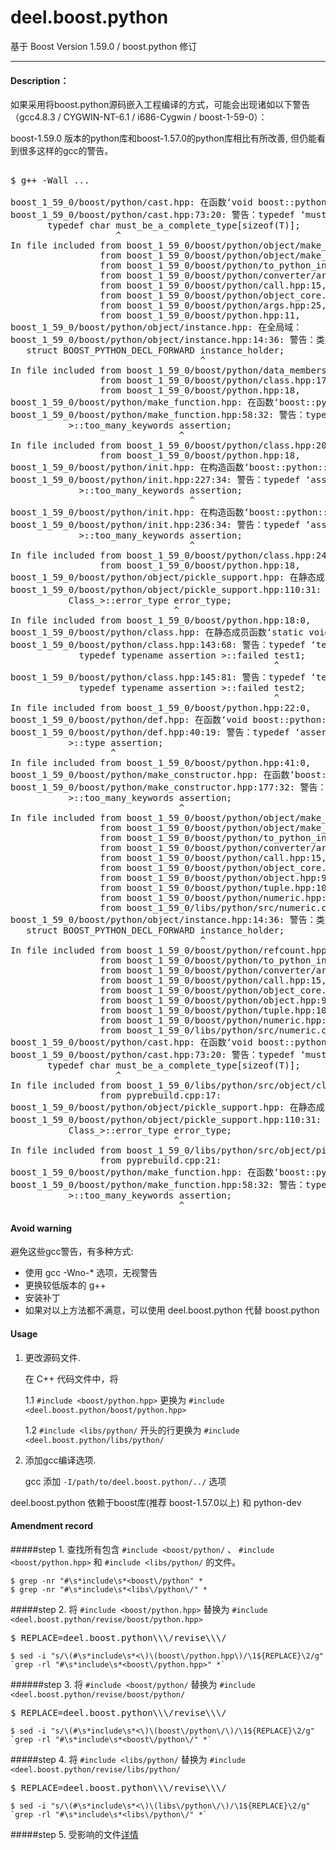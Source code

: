 # deel.boost.python

基于 Boost Version 1.59.0 / boost.python 修订

-----------------------------


#### Description：

如果采用将boost.python源码嵌入工程编译的方式，可能会出现诸如以下警告（gcc4.8.3 / CYGWIN-NT-6.1 / i686-Cygwin / boost-1-59-0）：

boost-1.59.0 版本的python库和boost-1.57.0的python库相比有所改善, 但仍能看到很多这样的gcc的警告。

<pre>	
$ g++ -Wall ...

boost_1_59_0/boost/python/cast.hpp: 在函数‘void boost::python::detail::assert_castable(boost::type<Target>*)’中:
boost_1_59_0/boost/python/cast.hpp:73:20: 警告：typedef ‘must_be_a_complete_type’ locally defined but not used [-Wunused-local-typedefs]
       typedef char must_be_a_complete_type[sizeof(T)];
                    ^
In file included from boost_1_59_0/boost/python/object/make_instance.hpp:9:0,
                 from boost_1_59_0/boost/python/object/make_ptr_instance.hpp:8,
                 from boost_1_59_0/boost/python/to_python_indirect.hpp:11,
                 from boost_1_59_0/boost/python/converter/arg_to_python.hpp:10,
                 from boost_1_59_0/boost/python/call.hpp:15,
                 from boost_1_59_0/boost/python/object_core.hpp:14,
                 from boost_1_59_0/boost/python/args.hpp:25,
                 from boost_1_59_0/boost/python.hpp:11,
boost_1_59_0/boost/python/object/instance.hpp: 在全局域：
boost_1_59_0/boost/python/object/instance.hpp:14:36: 警告：类型属性在定义后被忽略 [-Wattributes]
   struct BOOST_PYTHON_DECL_FORWARD instance_holder;
                                    ^
In file included from boost_1_59_0/boost/python/data_members.hpp:15:0,
                 from boost_1_59_0/boost/python/class.hpp:17,
                 from boost_1_59_0/boost/python.hpp:18,
boost_1_59_0/boost/python/make_function.hpp: 在函数‘boost::python::api::object boost::python::detail::make_function_aux(F, const CallPolicies&, const Sig&, const keyword_range&, NumKeywords)’中:
boost_1_59_0/boost/python/make_function.hpp:58:32: 警告：typedef ‘assertion’ locally defined but not used [-Wunused-local-typedefs]
           >::too_many_keywords assertion;
                                ^
In file included from boost_1_59_0/boost/python/class.hpp:20:0,
                 from boost_1_59_0/boost/python.hpp:18,
boost_1_59_0/boost/python/init.hpp: 在构造函数‘boost::python::init<T0, T1, T2, T3, T4, T5, T6, T7, T8, T9, T10, T11, T12, T13, T14>::init(const char*, const boost::python::detail::keywords<N>&)’中:
boost_1_59_0/boost/python/init.hpp:227:34: 警告：typedef ‘assertion’ locally defined but not used [-Wunused-local-typedefs]
             >::too_many_keywords assertion;
                                  ^
boost_1_59_0/boost/python/init.hpp: 在构造函数‘boost::python::init<T0, T1, T2, T3, T4, T5, T6, T7, T8, T9, T10, T11, T12, T13, T14>::init(const boost::python::detail::keywords<N>&, const char*)’中:
boost_1_59_0/boost/python/init.hpp:236:34: 警告：typedef ‘assertion’ locally defined but not used [-Wunused-local-typedefs]
             >::too_many_keywords assertion;
                                  ^
In file included from boost_1_59_0/boost/python/class.hpp:24:0,
                 from boost_1_59_0/boost/python.hpp:18,
boost_1_59_0/boost/python/object/pickle_support.hpp: 在静态成员函数‘static void boost::python::detail::pickle_suite_registration::register_(Class_&, ...)’中:
boost_1_59_0/boost/python/object/pickle_support.hpp:110:31: 警告：typedef ‘error_type’ locally defined but not used [-Wunused-local-typedefs]
           Class_>::error_type error_type;
                               ^
In file included from boost_1_59_0/boost/python.hpp:18:0,
boost_1_59_0/boost/python/class.hpp: 在静态成员函数‘static void boost::python::detail::error::virtual_function_default<T, Fn>::must_be_derived_class_member(const Default&)’中:
boost_1_59_0/boost/python/class.hpp:143:68: 警告：typedef ‘test1’ locally defined but not used [-Wunused-local-typedefs]
             typedef typename assertion<is_polymorphic<T> >::failed test1;
                                                  ^
boost_1_59_0/boost/python/class.hpp:145:81: 警告：typedef ‘test2’ locally defined but not used [-Wunused-local-typedefs]
             typedef typename assertion<is_member_function_pointer<Fn> >::failed test2;
                                                  ^
In file included from boost_1_59_0/boost/python.hpp:22:0,
boost_1_59_0/boost/python/def.hpp: 在函数‘void boost::python::detail::def_from_helper(const char*, const F&, const Helper&)’中:
boost_1_59_0/boost/python/def.hpp:40:19: 警告：typedef ‘assertion’ locally defined but not used [-Wunused-local-typedefs]
           >::type assertion;
                   ^
In file included from boost_1_59_0/boost/python.hpp:41:0,
boost_1_59_0/boost/python/make_constructor.hpp: 在函数‘boost::python::api::object boost::python::detail::make_constructor_aux(F, const CallPolicies&, const Sig&, const keyword_range&, NumKeywords)’中:
boost_1_59_0/boost/python/make_constructor.hpp:177:32: 警告：typedef ‘assertion’ locally defined but not used [-Wunused-local-typedefs]
           >::too_many_keywords assertion;
                                ^
In file included from boost_1_59_0/boost/python/object/make_instance.hpp:9:0,
                 from boost_1_59_0/boost/python/object/make_ptr_instance.hpp:8,
                 from boost_1_59_0/boost/python/to_python_indirect.hpp:11,
                 from boost_1_59_0/boost/python/converter/arg_to_python.hpp:10,
                 from boost_1_59_0/boost/python/call.hpp:15,
                 from boost_1_59_0/boost/python/object_core.hpp:14,
                 from boost_1_59_0/boost/python/object.hpp:9,
                 from boost_1_59_0/boost/python/tuple.hpp:10,
                 from boost_1_59_0/boost/python/numeric.hpp:10,
                 from boost_1_59_0/libs/python/src/numeric.cpp:6,
boost_1_59_0/boost/python/object/instance.hpp:14:36: 警告：类型属性在定义后被忽略 [-Wattributes]
   struct BOOST_PYTHON_DECL_FORWARD instance_holder;
                                    ^
In file included from boost_1_59_0/boost/python/refcount.hpp:9:0,
                 from boost_1_59_0/boost/python/to_python_indirect.hpp:19,
                 from boost_1_59_0/boost/python/converter/arg_to_python.hpp:10,
                 from boost_1_59_0/boost/python/call.hpp:15,
                 from boost_1_59_0/boost/python/object_core.hpp:14,
                 from boost_1_59_0/boost/python/object.hpp:9,
                 from boost_1_59_0/boost/python/tuple.hpp:10,
                 from boost_1_59_0/boost/python/numeric.hpp:10,
                 from boost_1_59_0/libs/python/src/numeric.cpp:6,
boost_1_59_0/boost/python/cast.hpp: 在函数‘void boost::python::detail::assert_castable(boost::type<T>*)’中:
boost_1_59_0/boost/python/cast.hpp:73:20: 警告：typedef ‘must_be_a_complete_type’ locally defined but not used [-Wunused-local-typedefs]
       typedef char must_be_a_complete_type[sizeof(T)];
                    ^
In file included from boost_1_59_0/libs/python/src/object/class.cpp:15:0,
                 from pyprebuild.cpp:17:
boost_1_59_0/boost/python/object/pickle_support.hpp: 在静态成员函数‘static void boost::python::detail::pickle_suite_registration::register_(Class_&, ...)’中:
boost_1_59_0/boost/python/object/pickle_support.hpp:110:31: 警告：typedef ‘error_type’ locally defined but not used [-Wunused-local-typedefs]
           Class_>::error_type error_type;
                               ^
In file included from boost_1_59_0/libs/python/src/object/pickle_support.cpp:6:0,
                 from pyprebuild.cpp:21:
boost_1_59_0/boost/python/make_function.hpp: 在函数‘boost::python::api::object boost::python::detail::make_function_aux(F, const CallPolicies&, const Sig&, const keyword_range&, NumKeywords)’中:
boost_1_59_0/boost/python/make_function.hpp:58:32: 警告：typedef ‘assertion’ locally defined but not used [-Wunused-local-typedefs]
           >::too_many_keywords assertion;
                                ^
</pre>

#### Avoid warning

避免这些gcc警告，有多种方式:
	
* 使用 gcc -Wno-* 选项，无视警告
* 更换较低版本的 g++
* 安装补丁
* 如果对以上方法都不满意，可以使用 deel.boost.python 代替 boost.python


#### Usage

1. 更改源码文件.

	在 C++ 代码文件中，将

	1.1 `#include <boost/python.hpp>` 更换为	`#include <deel.boost.python/boost/python.hpp>`

	1.2 `#include <libs/python/` 开头的行更换为 `#include <deel.boost.python/libs/python/`


2. 添加gcc编译选项.

	gcc 添加 `-I/path/to/deel.boost.python/../` 选项


deel.boost.python 依赖于boost库(推荐 boost-1.57.0以上) 和 python-dev



#### Amendment record

#####step 1. 
查找所有包含 	`#include <boost/python/` 、 `#include <boost/python.hpp>` 和 `#include <libs/python/` 的文件。
	
	$ grep -nr "#\s*include\s*<boost\/python" *
	$ grep -nr "#\s*include\s*<libs\/python\/" *
		
#####step 2. 
将 `#include <boost/python.hpp>` 替换为 `#include <deel.boost.python/revise/boost/python.hpp>`

<pre>$ REPLACE=deel.boost.python\\\/revise\\\/</pre>
	$ sed -i "s/\(#\s*include\s*<\)\(boost\/python.hpp\)/\1${REPLACE}\2/g" `grep -rl "#\s*include\s*<boost\/python.hpp>" *`



######step 3. 
将 `#include <boost/python/` 替换为 `#include <deel.boost.python/revise/boost/python/`
	
<pre>$ REPLACE=deel.boost.python\\\/revise\\\/</pre>
	$ sed -i "s/\(#\s*include\s*<\)\(boost\/python\/\)/\1${REPLACE}\2/g" `grep -rl "#\s*include\s*<boost\/python\/" *`

#####step 4. 
将 `#include <libs/python/` 替换为 `#include <deel.boost.python/revise/libs/python/` 
	
<pre>$ REPLACE=deel.boost.python\\\/revise\\\/</pre>
	$ sed -i "s/\(#\s*include\s*<\)\(libs\/python\/\)/\1${REPLACE}\2/g" `grep -rl "#\s*include\s*<libs\/python\/" *`

#####step 5.
受影响的文件[详情](./modified_files.txt)






